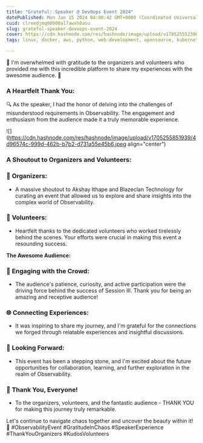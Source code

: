 ```yaml
---
title: "Grateful: Speaker @ DevOops Event 2024"
datePublished: Mon Jan 15 2024 04:00:42 GMT+0000 (Coordinated Universal Time)
cuid: clreedjmq00000al7awxh8asu
slug: grateful-speaker-devoops-event-2024
cover: https://cdn.hashnode.com/res/hashnode/image/upload/v1705255523009/377e2b57-3b5c-451e-a0a1-6f5bebae4f5c.jpeg
tags: linux, docker, aws, python, web-development, opensource, kubernetes, webdev, developer, python3, devops, aws-lambda, aws-certified-solutions-architect-associate, 90daysofdevops

---
```


🎤 I'm overwhelmed with gratitude to the organizers and volunteers who provided me with this incredible platform to share my experiences with the awesome audience. 🙏

### **A Heartfelt Thank You:**

🔍 As the speaker, I had the honor of delving into the challenges of misunderstood requirements in Observability. The engagement and enthusiasm from the audience made it a truly memorable experience.

![](https://cdn.hashnode.com/res/hashnode/image/upload/v1705255851939/4d96574c-999d-462b-b7b2-d731a55e45b6.jpeg align="center")

### **A Shoutout to Organizers and Volunteers:**

### 💼 **Organizers:**

* A massive shoutout to Akshay Ithape and Blazeclan Technology for curating an event that allowed us to explore and share insights into the complex world of Observability.
    

### 👏 **Volunteers:**

* Heartfelt thanks to the dedicated volunteers who worked tirelessly behind the scenes. Your efforts were crucial in making this event a resounding success.
    

**The Awesome Audience:**

### 🤩 **Engaging with the Crowd:**

* The audience's patience, curiosity, and active participation were the driving force behind the success of Session III. Thank you for being an amazing and receptive audience!
    

### 🌐 **Connecting Experiences:**

* It was inspiring to share my journey, and I'm grateful for the connections we forged through relatable experiences and insightful discussions.
    

### 🚀 **Looking Forward:**

* This event has been a stepping stone, and I'm excited about the future opportunities for collaboration, learning, and further exploration in the realm of Observability.
    

### 🌟 **Thank You, Everyone!**

* To the organizers, volunteers, and the fantastic audience - THANK YOU for making this journey truly remarkable.
    

Let's continue to navigate chaos together and uncover the beauty within it! 🌌 #ObservabilityEvent #GratitudeInChaos #SpeakerExperience #ThankYouOrganizers #KudosVolunteers
